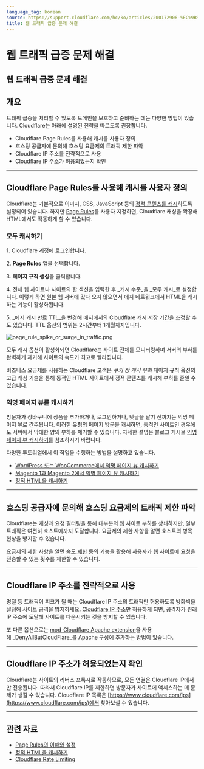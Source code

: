 ```yaml
---
language_tag: korean
source: https://support.cloudflare.com/hc/ko/articles/200172906-%EC%9B%B9-%ED%8A%B8%EB%9E%98%ED%94%BD-%EA%B8%89%EC%A6%9D-%EB%AC%B8%EC%A0%9C-%ED%95%B4%EA%B2%B0
title: 웹 트래픽 급증 문제 해결
---
```


# 웹 트래픽 급증 문제 해결

## 웹 트래픽 급증 문제 해결

## 개요

트래픽 급증을 처리할 수 있도록 도메인을 보호하고 준비하는 데는 다양한 방법이 있습니다. Cloudflare는 아래에 설명된 전략을 따르도록 권장합니다.

-   Cloudflare Page Rules를 사용해 캐시를 사용자 정의
-   호스팅 공급자에 문의해 호스팅 요금제의 트래픽 제한 파악
-   Cloudflare IP 주소를 전략적으로 사용
-   Cloudflare IP 주소가 허용되었는지 확인

___

## Cloudflare Page Rules를 사용해 캐시를 사용자 정의

Cloudflare는 기본적으로 이미지, CSS, JavaScript 등의 [정적 콘텐츠를 캐시](https://support.cloudflare.com/hc/ko/articles/200172516-Which-file-extensions-does-CloudFlare-cache-for-static-content-)하도록 설정되어 있습니다. 하지만 [Page Rules](https://support.cloudflare.com/hc/ko/articles/218411427-Understanding-and-Configuring-Cloudflare-Page-Rules-Page-Rules-Tutorial-)를 사용자 지정하면, Cloudflare 캐싱을 확장해 HTML에서도 작동하게 할 수 있습니다.

### 모두 캐시하기

1\. Cloudflare 계정에 로그인합니다.

2\. **Page Rules** 앱을 선택합니다.

3\. **페이지 규칙 생성**을 클릭합니다.

4. 전체 웹 사이트나 사이트의 한 섹션을 입력한 후 _캐시 수준_을 _모두 캐시_로 설정합니다. 이렇게 하면 원본 웹 서버에 갔다 오지 않으면서 에지 네트워크에서 HTML을 캐시하는 기능이 활성화됩니다.

5. _에지 캐시 만료 TTL_을 변경해 에지에서의 Cloudflare 캐시 저장 기간을 조정할 수도 있습니다. TTL 옵션의 범위는 2시간부터 1개월까지입니다. 

![page_rule_spike_or_surge_in_traffic.png](/support/static/page_rule_spike_or_surge_in_traffic.png)

모두 캐시 옵션이 활성화되면 Cloudflare는 사이트 전체를 모니터링하며 서버의 부하를 완벽하게 제거해 사이트의 속도가 최고로 빨라집니다.

비즈니스 요금제를 사용하는 Cloudflare 고객은 _쿠키 상 캐시 우회_ 페이지 규칙 옵션의 고급 캐싱 기술을 통해 동적인 HTML 사이트에서 정적 콘텐츠를 캐시해 부하를 줄일 수 있습니다.

### 익명 페이지 뷰를 캐시하기

방문자가 장바구니에 상품을 추가하거나, 로그인하거나, 댓글을 달기 전까지는 익명 페이지 뷰로 간주됩니다. 이러한 유형의 페이지 방문을 캐시하면, 동적인 사이트인 경우에도 서버에서 막대한 양의 부하를 제거할 수 있습니다. 자세한 설명은 블로그 게시물 [익명 페이지 뷰 캐시하기](https://blog.cloudflare.com/caching-anonymous-page-views/)를 참조하시기 바랍니다. 

다양한 튜토리얼에서 이 작업을 수행하는 방법을 설명하고 있습니다.

-   [WordPress 또는 WooCommerce에서 익명 페이지 뷰 캐시하기](https://support.cloudflare.com/hc/ko/articles/236166048)
-   [Magento 1과 Magento 2에서 익명 페이지 뷰 캐시하기](https://support.cloudflare.com/hc/ko/articles/236168808)
-   [정적 HTML을 캐시하기](https://support.cloudflare.com/hc/articles/202775670)

___

## 호스팅 공급자에 문의해 호스팅 요금제의 트래픽 제한 파악

Cloudflare는 캐싱과 요청 필터링을 통해 대부분의 웹 사이트 부하를 상쇄하지만, 일부 트래픽은 여전히 호스트에까지 도달합니다. 요금제의 제한 사항을 알면 호스트의 병목 현상을 방지할 수 있습니다.

요금제의 제한 사항을 알면 [속도 제한](https://support.cloudflare.com/hc/articles/115001635128) 등의 기능을 활용해 사용자가 웹 사이트에 요청을 전송할 수 있는 횟수를 제한할 수 있습니다.

___

## Cloudflare IP 주소를 전략적으로 사용

명절 등 트래픽이 피크가 될 때는 Cloudflare IP 주소의 트래픽만 허용하도록 방화벽을 설정해 사이트 공격을 방지하세요. [Cloudflare IP 주소](https://www.cloudflare.com/ips)만 허용하게 되면, 공격자가 원래 IP 주소에 도달해 사이트를 다운시키는 것을 방지할 수 있습니다.

또 다른 옵션으로는 [mod\_Cloudflare Apache extension](https://www.cloudflare.com/technical-resources/#mod_cloudflare)을 사용해 _DenyAllButCloudFlare_를 Apache 구성에 추가하는 방법이 있습니다.

___

## Cloudflare IP 주소가 허용되었는지 확인

Cloudflare는 사이트의 리버스 프록시로 작동하므로, 모든 연결은 Cloudflare IP에서만 전송됩니다. 따라서 Cloudflare IP를 제한하면 방문자가 사이트에 액세스하는 데 문제가 생길 수 있습니다. Cloudflare IP 목록은 [https://www.cloudflare.com/ips](https://www.cloudflare.com/ips)에서 찾아보실 수 있습니다.  

___

## 관련 자료

-   [Page Rules의 이해와 설정](https://support.cloudflare.com/hc/ko/articles/218411427-Understanding-and-Configuring-Cloudflare-Page-Rules-Page-Rules-Tutorial-)
-   [정적 HTML을 캐시하기](https://support.cloudflare.com/hc/articles/202775670)
-   [Cloudflare Rate Limiting](https://support.cloudflare.com/hc/articles/115001635128)
